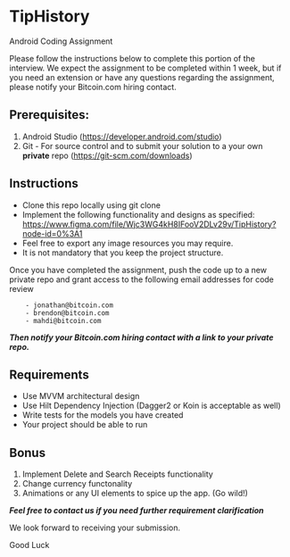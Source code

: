 # TipHistory
Android Coding Assignment

Please follow the instructions below to complete this portion of the interview. 
We expect the assignment to be completed within 1 week, but if you need an extension or have any questions regarding the assignment, please notify your Bitcoin.com hiring contact. 


## Prerequisites:

1. Android Studio (https://developer.android.com/studio)
2. Git - For source control and to submit your solution to a your own **private** repo (https://git-scm.com/downloads) 
        
## Instructions

- Clone this repo locally using git clone
- Implement the following functionality and designs as specified: https://www.figma.com/file/Wjc3WG4kH8IFooV2DLv29v/TipHistory?node-id=0%3A1
- Feel free to export any image resources you may require.
- It is not mandatory that you keep the project structure.

Once you have completed the assignment, push the code up to a new private repo and grant access to the following email addresses for code review 

        - jonathan@bitcoin.com
        - brendon@bitcoin.com    
        - mahdi@bitcoin.com
        
***Then notify your Bitcoin.com hiring contact with a link to your private repo.***


## Requirements

- Use MVVM architectural design
- Use Hilt Dependency Injection (Dagger2 or Koin is acceptable as well)
- Write tests for the models you have created
- Your project should be able to run

## Bonus
    
1. Implement Delete and Search Receipts functionality
3. Change currency functonality
4. Animations or any UI elements to spice up the app. (Go wild!)


***Feel free to contact us if you need further requirement clarification*** 

We look forward to receiving your submission.

Good Luck

